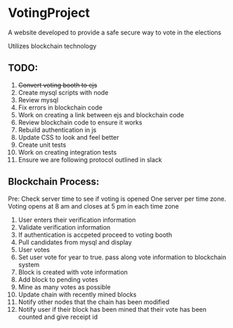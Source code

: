# VotingProject
A website developed to provide a safe secure way to vote in the elections 

Utilizes blockchain technology

TODO:
-
1. ~~Convert voting booth to ejs~~
2. Create mysql scripts with node
3. Review mysql
4. Fix errors in blockchain code
5. Work on creating a link between ejs and blockchain code
6. Review blockchain code to ensure it works
7. Rebuild authentication in js
8. Update CSS to look and feel better
9. Create unit tests
10. Work on creating integration tests
11. Ensure we are following protocol outlined in slack


Blockchain Process:
-
Pre: Check server time to see if voting is opened
One server per time zone. Voting opens at 8 am and closes at 5 pm in each time zone
1. User enters their verification information
2. Validate verification information
3. If authentication is accpeted proceed to voting booth
4. Pull candidates from mysql and display
5. User votes
6. Set user vote for year to true. pass along vote information to blockchain system
7. Block is created with vote information
8. Add block to pending votes
9. Mine as many votes as possible
10. Update chain with recently mined blocks
11. Notify other nodes that the chain has been modified
12. Notify user if their block has been mined that their vote has been counted and give receipt id
